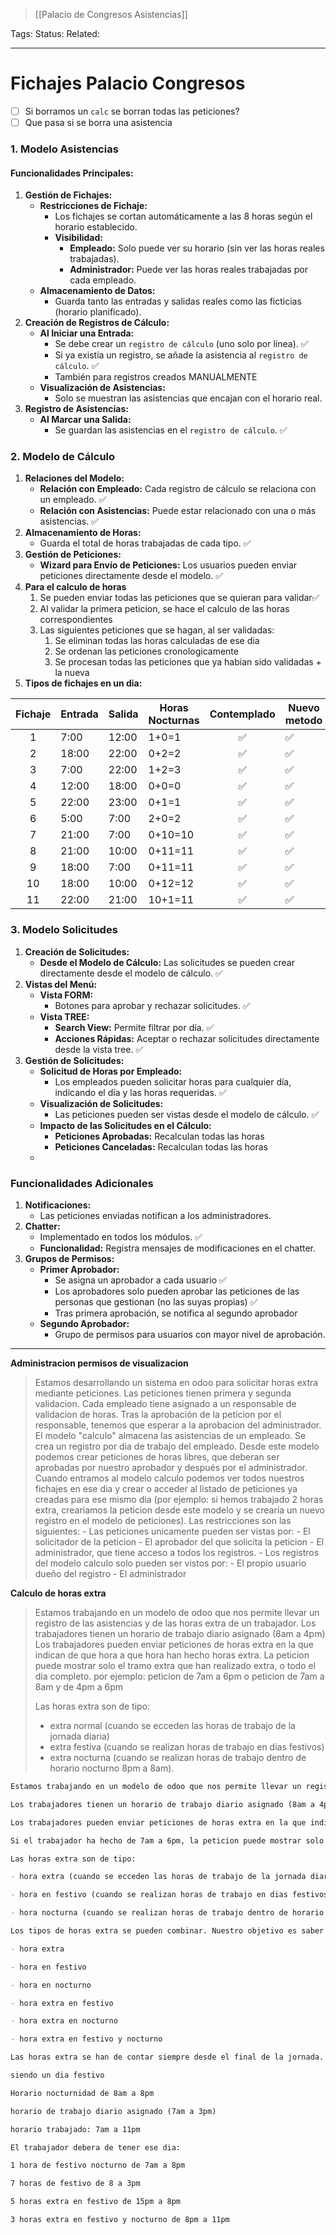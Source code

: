 > [[Palacio de Congresos Asistencias]]

Tags: 
Status: 
Related: 

___

# Fichajes Palacio Congresos

- [ ] Si borramos un `calc` se borran todas las peticiones?
- [ ] Que pasa si se borra una asistencia

### **1. Modelo Asistencias**
#### **Funcionalidades Principales:**
1. **Gestión de Fichajes:**
    - **Restricciones de Fichaje:**
        - Los fichajes se cortan automáticamente a las 8 horas según el horario establecido.
        - **Visibilidad:**
            - **Empleado:** Solo puede ver su horario (sin ver las horas reales trabajadas).
            - **Administrador:** Puede ver las horas reales trabajadas por cada empleado.
    - **Almacenamiento de Datos:**
        - Guarda tanto las entradas y salidas reales como las ficticias (horario planificado).
2. **Creación de Registros de Cálculo:**
    - **Al Iniciar una Entrada:**
        - Se debe crear un `registro de cálculo` (uno solo por línea). ✅
        - Si ya existía un registro, se añade la asistencia al `registro de cálculo`. ✅
        - También para registros creados MANUALMENTE
    - **Visualización de Asistencias:**
        - Solo se muestran las asistencias que encajan con el horario real.
3. **Registro de Asistencias:**
    - **Al Marcar una Salida:**
        - Se guardan las asistencias en el `registro de cálculo`. ✅

### **2. Modelo de Cálculo**
1. **Relaciones del Modelo:**
    - **Relación con Empleado:** Cada registro de cálculo se relaciona con un empleado. ✅
    - **Relación con Asistencias:** Puede estar relacionado con una o más asistencias. ✅
2. **Almacenamiento de Horas:**
    - Guarda el total de horas trabajadas de cada tipo. ✅
3. **Gestión de Peticiones:**
    - **Wizard para Envío de Peticiones:** Los usuarios pueden enviar peticiones directamente desde el modelo. ✅
4. **Para el calculo de horas**
	1. Se pueden enviar todas las peticiones que se quieran para validar✅
	2. Al validar la primera peticion, se hace el calculo de las horas correspondientes
	3. Las siguientes peticiones que se hagan, al ser validadas:
		1. Se eliminan todas las horas calculadas de ese dia
		2. Se ordenan las peticiones cronologicamente
		3. Se procesan todas las peticiones que ya habian sido validadas + la nueva
5. **Tipos de fichajes en un dia:**

| Fichaje | Entrada | Salida | Horas Nocturnas | Contemplado | Nuevo metodo |
| :-----: | ------- | ------ | --------------- | :---------: | ------------ |
|    1    | 7:00    | 12:00  | 1+0=1           |      ✅      | ✅            |
|    2    | 18:00   | 22:00  | 0+2=2           |      ✅      | ✅            |
|    3    | 7:00    | 22:00  | 1+2=3           |      ✅      | ✅            |
|    4    | 12:00   | 18:00  | 0+0=0           |      ✅      | ✅            |
|    5    | 22:00   | 23:00  | 0+1=1           |      ✅      | ✅            |
|    6    | 5:00    | 7:00   | 2+0=2           |      ✅      | ✅            |
|    7    | 21:00   | 7:00   | 0+10=10         |      ✅      | ✅            |
|    8    | 21:00   | 10:00  | 0+11=11         |      ✅      | ✅            |
|    9    | 18:00   | 7:00   | 0+11=11         |      ✅      | ✅            |
|   10    | 18:00   | 10:00  | 0+12=12         |      ✅      | ✅            |
|   11    | 22:00   | 21:00  | 10+1=11         |      ✅      | ✅            |

### **3. Modelo Solicitudes**
1. **Creación de Solicitudes:**
    - **Desde el Modelo de Cálculo:** Las solicitudes se pueden crear directamente desde el modelo de cálculo. ✅
2. **Vistas del Menú:**
    - **Vista FORM:**
        - Botones para aprobar y rechazar solicitudes. ✅
    - **Vista TREE:**
        - **Search View:** Permite filtrar por día. ✅
        - **Acciones Rápidas:** Aceptar o rechazar solicitudes directamente desde la vista tree. ✅
3. **Gestión de Solicitudes:**
    - **Solicitud de Horas por Empleado:**
        - Los empleados pueden solicitar horas para cualquier día, indicando el día y las horas requeridas. ✅
    - **Visualización de Solicitudes:**
        - Las peticiones pueden ser vistas desde el modelo de cálculo. ✅
    - **Impacto de las Solicitudes en el Cálculo:**
        - **Peticiones Aprobadas:** Recalculan todas las horas
        - **Peticiones Canceladas:** Recalculan todas las horas
	- 

### **Funcionalidades Adicionales**
1. **Notificaciones:**
    - Las peticiones enviadas notifican a los administradores.
2. **Chatter:**
    - Implementado en todos los módulos. ✅
    - **Funcionalidad:** Registra mensajes de modificaciones en el chatter.
3. **Grupos de Permisos:**
    - **Primer Aprobador:**
        - Se asigna un aprobador a cada usuario ✅
        - Los aprobadores solo pueden aprobar las peticiones de las personas que gestionan (no las suyas propias) ✅
        - Tras primera aprobación, se notifica al segundo aprobador
    - **Segundo Aprobador:**
	    - Grupo de permisos para usuarios con mayor nivel de aprobación.

---
**Administracion permisos de visualizacion**
> Estamos desarrollando un sistema en odoo para solicitar horas extra mediante peticiones. Las peticiones tienen primera y segunda validacion. Cada empleado tiene asignado a un responsable de validacion de horas. Tras la aprobación de la peticion por el responsable, tenemos que esperar a la aprobacion del administrador. El modelo "calculo" almacena las asistencias de un empleado. Se crea un registro por dia de trabajo del empleado. Desde este modelo podemos crear peticiones de horas libres, que deberan ser aprobadas por nuestro aprobador y después por el administrador. Cuando entramos al modelo calculo podemos ver todos nuestros fichajes en ese dia y crear o acceder al listado de peticiones ya creadas para ese mismo dia (por ejemplo: si hemos trabajado 2 horas extra, creariamos la peticion desde este modelo y se crearia un nuevo registro en el modelo de peticiones). Las restricciones son las siguientes: - Las peticiones unicamente pueden ser vistas por: - El solicitador de la peticion - El aprobador del que solicita la peticion - El administrador, que tiene acceso a todos los registros. - Los registros del modelo calculo solo pueden ser vistos por: - El propio usuario dueño del registro - El administrador

**Calculo de horas extra**
>Estamos trabajando en un modelo de odoo que nos permite llevar un registro de las asistencias y de las horas extra de un trabajador.
>Los trabajadores tienen un horario de trabajo diario asignado (8am a 4pm)
>Los trabajadores pueden enviar peticiones de horas extra en la que indican de que hora a que hora han hecho horas extra. La peticion puede mostrar solo el tramo extra que han realizado extra, o todo el dia completo. por ejemplo: peticion de 7am a 6pm o peticion de 7am a 8am y de 4pm a 6pm
>
>Las horas extra son de tipo:
> - extra normal (cuando se ecceden las horas de trabajo de la jornada diaria)
> - extra festiva (cuando se realizan horas de trabajo en dias festivos)
> - extra nocturna (cuando se realizan horas de trabajo dentro de horario nocturno 8pm a 8am).



```md
Estamos trabajando en un modelo de odoo que nos permite llevar un registro de las asistencias y de las horas extra de un trabajador.

Los trabajadores tienen un horario de trabajo diario asignado (8am a 4pm)

Los trabajadores pueden enviar peticiones de horas extra en la que indican de que hora a que hora han hecho horas extra.

Si el trabajador ha hecho de 7am a 6pm, la peticion puede mostrar solo el tramo extra que han realizado extra, o todo el dia completo. por ejemplo: peticion de 7am a 6pm o peticion de 7am a 8am y de 4pm a 6pm

Las horas extra son de tipo:

- hora extra (cuando se ecceden las horas de trabajo de la jornada diaria)

- hora en festivo (cuando se realizan horas de trabajo en dias festivos)

- hora nocturna (cuando se realizan horas de trabajo dentro de horario nocturno 8pm a 8am).

Los tipos de horas extra se pueden combinar. Nuestro objetivo es saber de una o un conjunto de peticiones de horas extra de un empleado en un mismo dia, el numero total de horas de cada uno de los siguientes tipos:

- hora extra

- hora en festivo

- hora en nocturno

- hora extra en festivo

- hora extra en nocturno

- hora extra en festivo y nocturno

Las horas extra se han de contar siempre desde el final de la jornada. Para nuestro ejemplo:

siendo un dia festivo

Horario nocturnidad de 8am a 8pm

horario de trabajo diario asignado (7am a 3pm)

horario trabajado: 7am a 11pm

El trabajador debera de tener ese dia:

1 hora de festivo nocturno de 7am a 8pm

7 horas de festivo de 8 a 3pm

5 horas extra en festivo de 15pm a 8pm

3 horas extra en festivo y nocturno de 8pm a 11pm
```